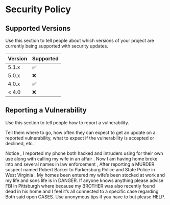 # Security Policy

## Supported Versions

Use this section to tell people about which versions of your project are
currently being supported with security updates.

| Version | Supported          |
| ------- | ------------------ |
| 5.1.x   | :white_check_mark: |
| 5.0.x   | :x:                |
| 4.0.x   | :white_check_mark: |
| < 4.0   | :x:                |

## Reporting a Vulnerability

Use this section to tell people how to report a vulnerability.

Tell them where to go, how often they can expect to get an update on a
reported vulnerability, what to expect if the vulnerability is accepted or
declined, etc.

Notice , I reported my phone both hacked and intruders using for their own use along with calling my wife in an affair . Now I am having home broke into and several names in law enforcement , After reporting a MURDER suspect named Robert Barker to Parkersburg Police and State Police in West Virginia . My homes been entered my wife’s been stocked at work and my life and sons life is in DANGER. If anyone knows anything please advise FBI in Pittsburgh where because my BROTHER was also recently found dead in his home and I feel it’s all connected to a specific case regarding Both said open CASES. Use anonymous tips if you have to but please HELP.
